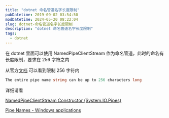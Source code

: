 ```yaml
---
title: "dotnet 命名管道名字长度限制"
pubDatetime: 2019-09-02 03:54:50
modDatetime: 2024-05-20 08:22:04
slug: dotnet-命名管道名字长度限制
description: "dotnet 命名管道名字长度限制"
tags:
  - dotnet
---
```





在 dotnet 里面可以使用 NamedPipeClientStream 作为命名管道，此时的命名有长度限制，要求在 256 字符之内

<!--more-->


<!-- CreateTime:2019/9/2 11:54:50 -->

<!-- csdn -->

从官方[文档](https://docs.microsoft.com/en-us/windows/win32/ipc/pipe-names) 可以看到限制 256 字符内

```csharp
The entire pipe name string can be up to 256 characters long
```

详细请看

[NamedPipeClientStream Constructor (System.IO.Pipes)](https://docs.microsoft.com/en-us/dotnet/api/system.io.pipes.namedpipeclientstream.-ctor?wt.mc_id=MVP )

[Pipe Names - Windows applications](https://docs.microsoft.com/en-us/windows/win32/ipc/pipe-names?wt.mc_id=MVP )

